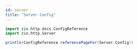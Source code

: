 ```yaml
---
id: server
title: "Server Config"
---
```


```scala mdoc:passthrough
import zio.http.docs.ConfigReference
import zio.http.Server

println(ConfigReference.referencePageFor(Server.Config))
```